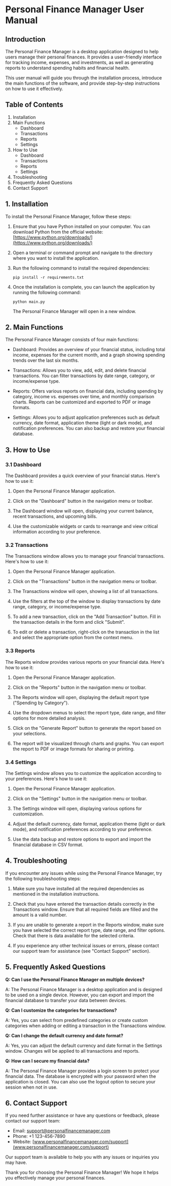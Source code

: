 # Personal Finance Manager User Manual

## Introduction

The Personal Finance Manager is a desktop application designed to help users manage their personal finances. It provides a user-friendly interface for tracking income, expenses, and investments, as well as generating reports to understand spending habits and financial health.

This user manual will guide you through the installation process, introduce the main functions of the software, and provide step-by-step instructions on how to use it effectively.

## Table of Contents

1. Installation
2. Main Functions
   - Dashboard
   - Transactions
   - Reports
   - Settings
3. How to Use
   - Dashboard
   - Transactions
   - Reports
   - Settings
4. Troubleshooting
5. Frequently Asked Questions
6. Contact Support

## 1. Installation

To install the Personal Finance Manager, follow these steps:

1. Ensure that you have Python installed on your computer. You can download Python from the official website: [https://www.python.org/downloads/](https://www.python.org/downloads/)

2. Open a terminal or command prompt and navigate to the directory where you want to install the application.

3. Run the following command to install the required dependencies:

   ```
   pip install -r requirements.txt
   ```

4. Once the installation is complete, you can launch the application by running the following command:

   ```
   python main.py
   ```

   The Personal Finance Manager will open in a new window.

## 2. Main Functions

The Personal Finance Manager consists of four main functions:

- Dashboard: Provides an overview of your financial status, including total income, expenses for the current month, and a graph showing spending trends over the last six months.

- Transactions: Allows you to view, add, edit, and delete financial transactions. You can filter transactions by date range, category, or income/expense type.

- Reports: Offers various reports on financial data, including spending by category, income vs. expenses over time, and monthly comparison charts. Reports can be customized and exported to PDF or image formats.

- Settings: Allows you to adjust application preferences such as default currency, date format, application theme (light or dark mode), and notification preferences. You can also backup and restore your financial database.

## 3. How to Use

### 3.1 Dashboard

The Dashboard provides a quick overview of your financial status. Here's how to use it:

1. Open the Personal Finance Manager application.

2. Click on the "Dashboard" button in the navigation menu or toolbar.

3. The Dashboard window will open, displaying your current balance, recent transactions, and upcoming bills.

4. Use the customizable widgets or cards to rearrange and view critical information according to your preference.

### 3.2 Transactions

The Transactions window allows you to manage your financial transactions. Here's how to use it:

1. Open the Personal Finance Manager application.

2. Click on the "Transactions" button in the navigation menu or toolbar.

3. The Transactions window will open, showing a list of all transactions.

4. Use the filters at the top of the window to display transactions by date range, category, or income/expense type.

5. To add a new transaction, click on the "Add Transaction" button. Fill in the transaction details in the form and click "Submit".

6. To edit or delete a transaction, right-click on the transaction in the list and select the appropriate option from the context menu.

### 3.3 Reports

The Reports window provides various reports on your financial data. Here's how to use it:

1. Open the Personal Finance Manager application.

2. Click on the "Reports" button in the navigation menu or toolbar.

3. The Reports window will open, displaying the default report type ("Spending by Category").

4. Use the dropdown menus to select the report type, date range, and filter options for more detailed analysis.

5. Click on the "Generate Report" button to generate the report based on your selections.

6. The report will be visualized through charts and graphs. You can export the report to PDF or image formats for sharing or printing.

### 3.4 Settings

The Settings window allows you to customize the application according to your preferences. Here's how to use it:

1. Open the Personal Finance Manager application.

2. Click on the "Settings" button in the navigation menu or toolbar.

3. The Settings window will open, displaying various options for customization.

4. Adjust the default currency, date format, application theme (light or dark mode), and notification preferences according to your preference.

5. Use the data backup and restore options to export and import the financial database in CSV format.

## 4. Troubleshooting

If you encounter any issues while using the Personal Finance Manager, try the following troubleshooting steps:

1. Make sure you have installed all the required dependencies as mentioned in the installation instructions.

2. Check that you have entered the transaction details correctly in the Transactions window. Ensure that all required fields are filled and the amount is a valid number.

3. If you are unable to generate a report in the Reports window, make sure you have selected the correct report type, date range, and filter options. Check that there is data available for the selected criteria.

4. If you experience any other technical issues or errors, please contact our support team for assistance (see "Contact Support" section).

## 5. Frequently Asked Questions

**Q: Can I use the Personal Finance Manager on multiple devices?**

A: The Personal Finance Manager is a desktop application and is designed to be used on a single device. However, you can export and import the financial database to transfer your data between devices.

**Q: Can I customize the categories for transactions?**

A: Yes, you can select from predefined categories or create custom categories when adding or editing a transaction in the Transactions window.

**Q: Can I change the default currency and date format?**

A: Yes, you can adjust the default currency and date format in the Settings window. Changes will be applied to all transactions and reports.

**Q: How can I secure my financial data?**

A: The Personal Finance Manager provides a login screen to protect your financial data. The database is encrypted with your password when the application is closed. You can also use the logout option to secure your session when not in use.

## 6. Contact Support

If you need further assistance or have any questions or feedback, please contact our support team:

- Email: support@personalfinancemanager.com
- Phone: +1 123-456-7890
- Website: [www.personalfinancemanager.com/support](www.personalfinancemanager.com/support)

Our support team is available to help you with any issues or inquiries you may have.

Thank you for choosing the Personal Finance Manager! We hope it helps you effectively manage your personal finances.

```